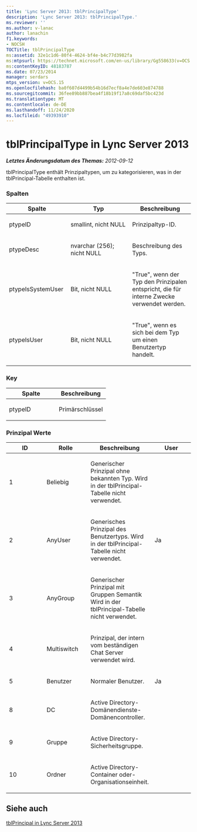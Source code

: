 ```yaml
---
title: 'Lync Server 2013: tblPrincipalType'
description: 'Lync Server 2013: tblPrincipalType.'
ms.reviewer: ''
ms.author: v-lanac
author: lanachin
f1.keywords:
- NOCSH
TOCTitle: tblPrincipalType
ms:assetid: 32e1c1d6-80f4-4624-bf4e-b4c77d3982fa
ms:mtpsurl: https://technet.microsoft.com/en-us/library/Gg558633(v=OCS.15)
ms:contentKeyID: 48183787
ms.date: 07/23/2014
manager: serdars
mtps_version: v=OCS.15
ms.openlocfilehash: ba0f607d4499b54b16d7ecf8a4e7de603e874788
ms.sourcegitcommit: 36fee89bb887bea4f18b19f17a8c69daf5bc423d
ms.translationtype: MT
ms.contentlocale: de-DE
ms.lasthandoff: 11/24/2020
ms.locfileid: "49393910"
---
```

# <a name="tblprincipaltype-in-lync-server-2013"></a>tblPrincipalType in Lync Server 2013

<div data-xmlns="http://www.w3.org/1999/xhtml">

<div class="topic" data-xmlns="http://www.w3.org/1999/xhtml" data-msxsl="urn:schemas-microsoft-com:xslt" data-cs="https://msdn.microsoft.com/">

<div data-asp="https://msdn2.microsoft.com/asp">



</div>

<div id="mainSection">

<div id="mainBody">

<span> </span>

_**Letztes Änderungsdatum des Themas:** 2012-09-12_

tblPrincipalType enthält Prinzipaltypen, um zu kategorisieren, was in der tblPrincipal-Tabelle enthalten ist.

### <a name="columns"></a>Spalten

<table>
<colgroup>
<col style="width: 33%" />
<col style="width: 33%" />
<col style="width: 33%" />
</colgroup>
<thead>
<tr class="header">
<th>Spalte</th>
<th>Typ</th>
<th>Beschreibung</th>
</tr>
</thead>
<tbody>
<tr class="odd">
<td><p>ptypeID</p></td>
<td><p>smallint, nicht NULL</p></td>
<td><p>Prinzipaltyp-ID.</p></td>
</tr>
<tr class="even">
<td><p>ptypeDesc</p></td>
<td><p>nvarchar (256); nicht NULL</p></td>
<td><p>Beschreibung des Typs.</p></td>
</tr>
<tr class="odd">
<td><p>ptypeIsSystemUser</p></td>
<td><p>Bit, nicht NULL</p></td>
<td><p>"True", wenn der Typ den Prinzipalen entspricht, die für interne Zwecke verwendet werden.</p></td>
</tr>
<tr class="even">
<td><p>ptypeIsUser</p></td>
<td><p>Bit, nicht NULL</p></td>
<td><p>"True", wenn es sich bei dem Typ um einen Benutzertyp handelt.</p></td>
</tr>
</tbody>
</table>


### <a name="key"></a>Key

<table>
<colgroup>
<col style="width: 50%" />
<col style="width: 50%" />
</colgroup>
<thead>
<tr class="header">
<th>Spalte</th>
<th>Beschreibung</th>
</tr>
</thead>
<tbody>
<tr class="odd">
<td><p>ptypeID</p></td>
<td><p>Primärschlüssel</p></td>
</tr>
</tbody>
</table>


### <a name="principal-values"></a>Prinzipal Werte

<table>
<colgroup>
<col style="width: 25%" />
<col style="width: 25%" />
<col style="width: 25%" />
<col style="width: 25%" />
</colgroup>
<thead>
<tr class="header">
<th>ID</th>
<th>Rolle</th>
<th>Beschreibung</th>
<th>User</th>
</tr>
</thead>
<tbody>
<tr class="odd">
<td><p>1</p></td>
<td><p>Beliebig</p></td>
<td><p>Generischer Prinzipal ohne bekannten Typ. Wird in der tblPrincipal-Tabelle nicht verwendet.</p></td>
<td></td>
</tr>
<tr class="even">
<td><p>2</p></td>
<td><p>AnyUser</p></td>
<td><p>Generisches Prinzipal des Benutzertyps. Wird in der tblPrincipal-Tabelle nicht verwendet.</p></td>
<td><p>Ja</p></td>
</tr>
<tr class="odd">
<td><p>3</p></td>
<td><p>AnyGroup</p></td>
<td><p>Generischer Prinzipal mit Gruppen Semantik Wird in der tblPrincipal-Tabelle nicht verwendet.</p></td>
<td></td>
</tr>
<tr class="even">
<td><p>4</p></td>
<td><p>Multiswitch</p></td>
<td><p>Prinzipal, der intern vom beständigen Chat Server verwendet wird.</p></td>
<td></td>
</tr>
<tr class="odd">
<td><p>5</p></td>
<td><p>Benutzer</p></td>
<td><p>Normaler Benutzer.</p></td>
<td><p>Ja</p></td>
</tr>
<tr class="even">
<td><p>8</p></td>
<td><p>DC</p></td>
<td><p>Active Directory-Domänendienste-Domänencontroller.</p></td>
<td></td>
</tr>
<tr class="odd">
<td><p>9</p></td>
<td><p>Gruppe</p></td>
<td><p>Active Directory-Sicherheitsgruppe.</p></td>
<td></td>
</tr>
<tr class="even">
<td><p>10</p></td>
<td><p>Ordner</p></td>
<td><p>Active Directory-Container oder-Organisationseinheit.</p></td>
<td></td>
</tr>
</tbody>
</table>


<div>

## <a name="see-also"></a>Siehe auch


[tblPrincipal in Lync Server 2013](lync-server-2013-tblprincipal.md)  
  

</div>

</div>

<span> </span>

</div>

</div>

</div>

